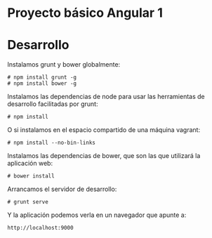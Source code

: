 # Proyecto básico Angular 1

# Desarrollo

Instalamos grunt y bower globalmente:

    # npm install grunt -g
    # npm install bower -g

Instalamos las dependencias de node para usar las herramientas de
desarrollo facilitadas por grunt:

    # npm install

O si instalamos en el espacio compartido de una máquina vagrant:

    # npm install --no-bin-links

Instalamos las dependencias de bower, que son las que utilizará la aplicación
web:

    # bower install


Arrancamos el servidor de desarrollo:

    # grunt serve

Y la aplicación podemos verla en un navegador que apunte a:

    http://localhost:9000


